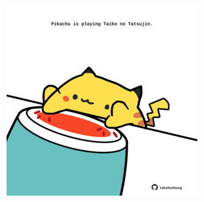 <!-- built at 04/04/2023, 03:00:46 UTC -->
<p align="center">
  <img width="500" height="500" src="./ReadmeImage.svg">
</p>
